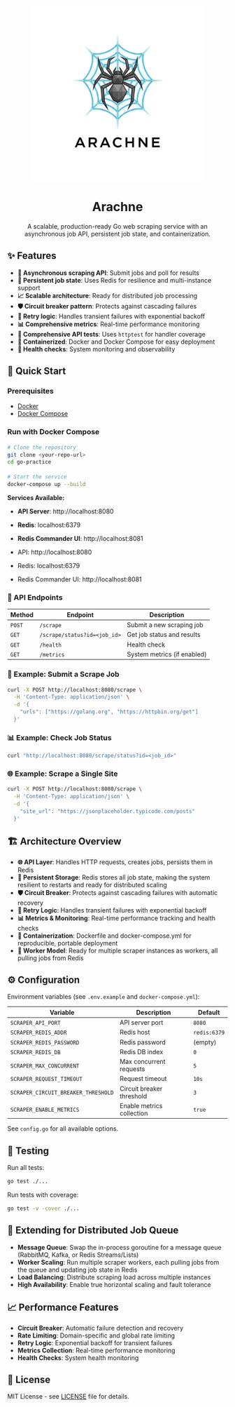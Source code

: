 <p align="center">
  <img src="./assets/arachne-logo-transparent.png" alt="Arachne Logo" width="400">
</p>

<h1 align="center">Arachne</h1>

<p align="center">
  A scalable, production-ready Go web scraping service with an asynchronous job API, persistent job state, and containerization.
</p>

## ✨ Features

- **🚀 Asynchronous scraping API**: Submit jobs and poll for results
- **💾 Persistent job state**: Uses Redis for resilience and multi-instance support
- **📈 Scalable architecture**: Ready for distributed job processing
- **🛡️ Circuit breaker pattern**: Protects against cascading failures
- **🔄 Retry logic**: Handles transient failures with exponential backoff
- **📊 Comprehensive metrics**: Real-time performance monitoring
- **🧪 Comprehensive API tests**: Uses `httptest` for handler coverage
- **🐳 Containerized**: Docker and Docker Compose for easy deployment
- **🏥 Health checks**: System monitoring and observability

## 🚀 Quick Start

### Prerequisites
- [Docker](https://www.docker.com/)
- [Docker Compose](https://docs.docker.com/compose/)

### Run with Docker Compose

```bash
# Clone the repository
git clone <your-repo-url>
cd go-practice

# Start the service
docker-compose up --build
```

**Services Available:**
- **API Server**: http://localhost:8080
- **Redis**: localhost:6379
- **Redis Commander UI**: http://localhost:8081

- API: http://localhost:8080
- Redis: localhost:6379
- Redis Commander UI: http://localhost:8081

### 📡 API Endpoints

| Method | Endpoint | Description |
|--------|----------|-------------|
| `POST` | `/scrape` | Submit a new scraping job |
| `GET` | `/scrape/status?id=<job_id>` | Get job status and results |
| `GET` | `/health` | Health check |
| `GET` | `/metrics` | System metrics (if enabled) |

### 📝 Example: Submit a Scrape Job

```bash
curl -X POST http://localhost:8080/scrape \
  -H 'Content-Type: application/json' \
  -d '{
    "urls": ["https://golang.org", "https://httpbin.org/get"]
  }'
```

### 📊 Example: Check Job Status

```bash
curl "http://localhost:8080/scrape/status?id=<job_id>"
```

### 🌐 Example: Scrape a Single Site

```bash
curl -X POST http://localhost:8080/scrape \
  -H 'Content-Type: application/json' \
  -d '{
    "site_url": "https://jsonplaceholder.typicode.com/posts"
  }'
```

## 🏗️ Architecture Overview

- **🌐 API Layer**: Handles HTTP requests, creates jobs, persists them in Redis
- **💾 Persistent Storage**: Redis stores all job state, making the system resilient to restarts and ready for distributed scaling
- **🛡️ Circuit Breaker**: Protects against cascading failures with automatic recovery
- **🔄 Retry Logic**: Handles transient failures with exponential backoff
- **📊 Metrics & Monitoring**: Real-time performance tracking and health checks
- **🐳 Containerization**: Dockerfile and docker-compose.yml for reproducible, portable deployment
- **🔧 Worker Model**: Ready for multiple scraper instances as workers, all pulling jobs from Redis

## ⚙️ Configuration

Environment variables (see `.env.example` and `docker-compose.yml`):

| Variable | Description | Default |
|----------|-------------|---------|
| `SCRAPER_API_PORT` | API server port | `8080` |
| `SCRAPER_REDIS_ADDR` | Redis host | `redis:6379` |
| `SCRAPER_REDIS_PASSWORD` | Redis password | (empty) |
| `SCRAPER_REDIS_DB` | Redis DB index | `0` |
| `SCRAPER_MAX_CONCURRENT` | Max concurrent requests | `5` |
| `SCRAPER_REQUEST_TIMEOUT` | Request timeout | `10s` |
| `SCRAPER_CIRCUIT_BREAKER_THRESHOLD` | Circuit breaker threshold | `3` |
| `SCRAPER_ENABLE_METRICS` | Enable metrics collection | `true` |

See `config.go` for all available options.

## 🧪 Testing

Run all tests:

```bash
go test ./...
```

Run tests with coverage:

```bash
go test -v -cover ./...
```

## 🚀 Extending for Distributed Job Queue

- **Message Queue**: Swap the in-process goroutine for a message queue (RabbitMQ, Kafka, or Redis Streams/Lists)
- **Worker Scaling**: Run multiple scraper workers, each pulling jobs from the queue and updating job state in Redis
- **Load Balancing**: Distribute scraping load across multiple instances
- **High Availability**: Enable true horizontal scaling and fault tolerance

## 📈 Performance Features

- **Circuit Breaker**: Automatic failure detection and recovery
- **Rate Limiting**: Domain-specific and global rate limiting
- **Retry Logic**: Exponential backoff for transient failures
- **Metrics Collection**: Real-time performance monitoring
- **Health Checks**: System health monitoring

## 📄 License

MIT License - see [LICENSE](LICENSE) file for details. 